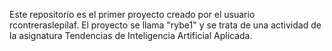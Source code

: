 Este repositorio es el primer proyecto creado por el usuario rcontreraslepilaf. El proyecto se llama "rybe1" y se trata de una actividad de la asignatura Tendencias de Inteligencia Artificial Aplicada.
